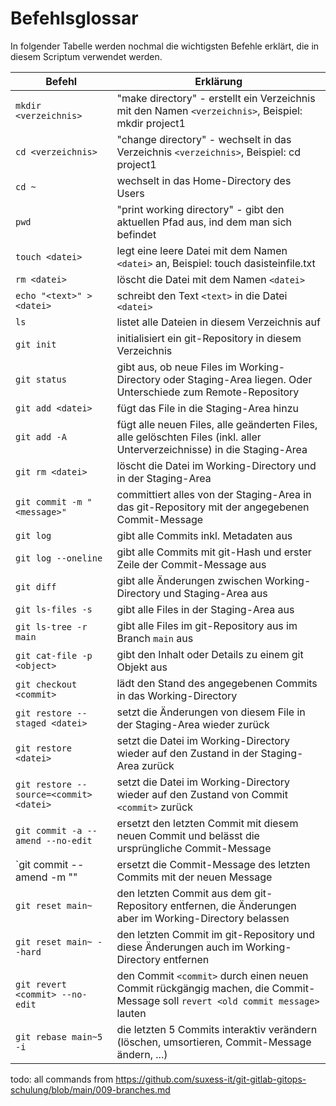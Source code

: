# Befehlsglossar

In folgender Tabelle werden nochmal die wichtigsten Befehle erklärt, die in diesem Scriptum verwendet werden.

| Befehl  | Erklärung |
| ------------- | ------------- |
| `mkdir <verzeichnis>` | "make directory" - erstellt ein Verzeichnis mit den Namen `<verzeichnis>`, Beispiel: mkdir project1 |
| `cd <verzeichnis>`   | "change directory" - wechselt in das Verzeichnis `<verzeichnis>`, Beispiel: cd project1  |
| `cd ~` | wechselt in das Home-Directory des Users |
| `pwd` | "print working directory" - gibt den aktuellen Pfad aus, ind dem man sich befindet |
| `touch <datei>` | legt eine leere Datei mit dem Namen `<datei>` an, Beispiel: touch dasisteinfile.txt |
| `rm <datei>` | löscht die Datei mit dem Namen `<datei>` |
| `echo "<text>" > <datei>` | schreibt den Text `<text>` in die Datei `<datei>` |
| `ls` | listet alle Dateien in diesem Verzeichnis auf |
| `git init` | initialisiert ein git-Repository in diesem Verzeichnis |
| `git status` | gibt aus, ob neue Files im Working-Directory oder Staging-Area liegen. Oder Unterschiede zum Remote-Repository |
| `git add <datei>` | fügt das File in die Staging-Area hinzu |
| `git add -A` | fügt alle neuen Files, alle geänderten Files, alle gelöschten Files (inkl. aller Unterverzeichnisse) in die Staging-Area |
| `git rm <datei>` | löscht die Datei im Working-Directory und in der Staging-Area |
| `git commit -m "<message>"` | committiert alles von der Staging-Area in das git-Repository mit der angegebenen Commit-Message |
| `git log` | gibt alle Commits inkl. Metadaten aus |
| `git log --oneline`| gibt alle Commits mit git-Hash und erster Zeile der Commit-Message aus |
| `git diff` | gibt alle Änderungen zwischen Working-Directory und Staging-Area aus |
| `git ls-files -s` | gibt alle Files in der Staging-Area aus |
| `git ls-tree -r main` | gibt alle Files im git-Repository aus im Branch `main` aus |
| `git cat-file -p <object>` | gibt den Inhalt oder Details zu einem git Objekt aus |
| `git checkout <commit>` | lädt den Stand des angegebenen Commits in das Working-Directory |
| `git restore --staged <datei>` | setzt die Änderungen von diesem File in der Staging-Area wieder zurück |
| `git restore <datei>` | setzt die Datei im Working-Directory wieder auf den Zustand in der Staging-Area zurück |
| `git restore --source=<commit> <datei>` | setzt die Datei im Working-Directory wieder auf den Zustand von Commit `<commit>` zurück |
| `git commit -a --amend --no-edit` | ersetzt den letzten Commit mit diesem neuen Commit und belässt die ursprüngliche Commit-Message |
| `git commit --amend -m "<message>" | ersetzt die Commit-Message des letzten Commits mit der neuen Message |
| `git reset main~` | den letzten Commit aus dem git-Repository entfernen, die Änderungen aber im Working-Directory belassen |
| `git reset main~ --hard` | den letzten Commit im git-Repository und diese Änderungen auch im Working-Directory entfernen |
| `git revert <commit> --no-edit` | den Commit `<commit>` durch einen neuen Commit rückgängig machen, die Commit-Message soll `revert <old commit message>` lauten |
| `git rebase main~5 -i` | die letzten 5 Commits interaktiv verändern (löschen, umsortieren, Commit-Message ändern, ...) |

todo: all commands from https://github.com/suxess-it/git-gitlab-gitops-schulung/blob/main/009-branches.md
